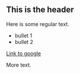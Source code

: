 ## This is the header

Here is some regular text.

 * bullet 1
 * bullet 2

[Link to google](https://www.google.com)

More text.

